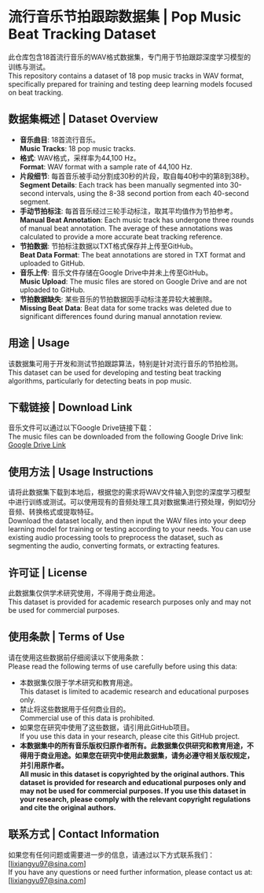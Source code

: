 # 流行音乐节拍跟踪数据集 | Pop Music Beat Tracking Dataset

此仓库包含18首流行音乐的WAV格式数据集，专门用于节拍跟踪深度学习模型的训练与测试。  
This repository contains a dataset of 18 pop music tracks in WAV format, specifically prepared for training and testing deep learning models focused on beat tracking.

## 数据集概述 | Dataset Overview

- **音乐曲目**: 18首流行音乐。  
  **Music Tracks**: 18 pop music tracks.
- **格式**: WAV格式，采样率为44,100 Hz。  
  **Format**: WAV format with a sample rate of 44,100 Hz.
- **片段细节**: 每首音乐被手动分割成30秒的片段，取自每40秒中的第8到38秒。  
  **Segment Details**: Each track has been manually segmented into 30-second intervals, using the 8-38 second portion from each 40-second segment.
- **手动节拍标注**: 每首音乐经过三轮手动标注，取其平均值作为节拍参考。  
  **Manual Beat Annotation**: Each music track has undergone three rounds of manual beat annotation. The average of these annotations was calculated to provide a more accurate beat tracking reference.
- **节拍数据**: 节拍标注数据以TXT格式保存并上传至GitHub。  
  **Beat Data Format**: The beat annotations are stored in TXT format and uploaded to GitHub.
- **音乐上传**: 音乐文件存储在Google Drive中并未上传至GitHub。  
  **Music Upload**: The music files are stored on Google Drive and are not uploaded to GitHub.
- **节拍数据缺失**: 某些音乐的节拍数据因手动标注差异较大被删除。  
  **Missing Beat Data**: Beat data for some tracks was deleted due to significant differences found during manual annotation review.

## 用途 | Usage

该数据集可用于开发和测试节拍跟踪算法，特别是针对流行音乐的节拍检测。  
This dataset can be used for developing and testing beat tracking algorithms, particularly for detecting beats in pop music.

## 下载链接 | Download Link

音乐文件可以通过以下Google Drive链接下载：  
The music files can be downloaded from the following Google Drive link:  
[Google Drive Link](https://drive.google.com/drive/folders/1xH_kmExtwPw8CSXcrMXI7pS152BOj246?usp=sharing)

## 使用方法 | Usage Instructions

请将此数据集下载到本地后，根据您的需求将WAV文件输入到您的深度学习模型中进行训练或测试。可以使用现有的音频处理工具对数据集进行预处理，例如切分音频、转换格式或提取特征。  
Download the dataset locally, and then input the WAV files into your deep learning model for training or testing according to your needs. You can use existing audio processing tools to preprocess the dataset, such as segmenting the audio, converting formats, or extracting features.

## 许可证 | License

此数据集仅供学术研究使用，不得用于商业用途。  
This dataset is provided for academic research purposes only and may not be used for commercial purposes.

## 使用条款 | Terms of Use

请在使用这些数据前仔细阅读以下使用条款：  
Please read the following terms of use carefully before using this data:

- 本数据集仅限于学术研究和教育用途。  
  This dataset is limited to academic research and educational purposes only.
- 禁止将这些数据用于任何商业目的。  
  Commercial use of this data is prohibited.
- 如果您在研究中使用了这些数据，请引用此GitHub项目。  
  If you use this data in your research, please cite this GitHub project.
- **本数据集中的所有音乐版权归原作者所有。此数据集仅供研究和教育用途，不得用于商业用途。如果您在研究中使用此数据集，请务必遵守相关版权规定，并引用原作者。**  
  **All music in this dataset is copyrighted by the original authors. This dataset is provided for research and educational purposes only and may not be used for commercial purposes. If you use this dataset in your research, please comply with the relevant copyright regulations and cite the original authors.**

## 联系方式 | Contact Information

如果您有任何问题或需要进一步的信息，请通过以下方式联系我们：[lixiangyu97@sina.com]  
If you have any questions or need further information, please contact us at: [lixiangyu97@sina.com]
